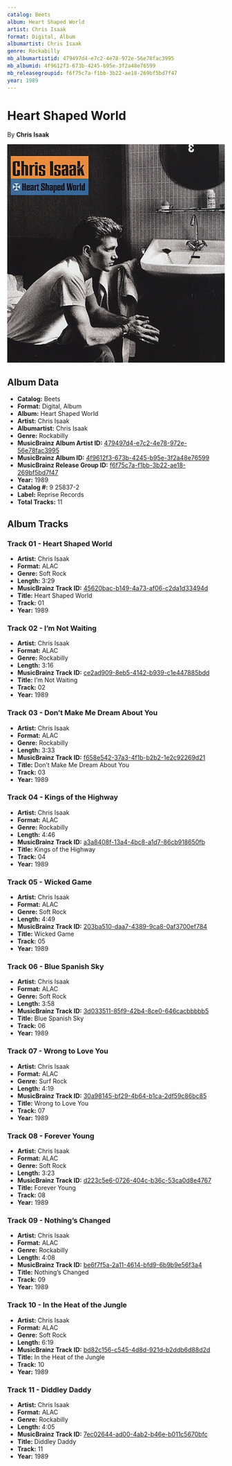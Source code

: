 ```yaml
---
catalog: Beets
album: Heart Shaped World
artist: Chris Isaak
format: Digital, Album
albumartist: Chris Isaak
genre: Rockabilly
mb_albumartistid: 479497d4-e7c2-4e78-972e-56e78fac3995
mb_albumid: 4f9612f3-673b-4245-b95e-3f2a48e76599
mb_releasegroupid: f6f75c7a-f1bb-3b22-ae18-269bf5bd7f47
year: 1989
---
```


# Heart Shaped World

By **Chris Isaak**

![](../../assets/beetscovers/Chris_Isaak-Heart_Shaped_World.jpg)

## Album Data

- **Catalog:** Beets
- **Format:** Digital, Album
- **Album:** Heart Shaped World
- **Artist:** Chris Isaak
- **Albumartist:** Chris Isaak
- **Genre:** Rockabilly
- **MusicBrainz Album Artist ID:** [479497d4-e7c2-4e78-972e-56e78fac3995](https://musicbrainz.org/artist/479497d4-e7c2-4e78-972e-56e78fac3995)
- **MusicBrainz Album ID:** [4f9612f3-673b-4245-b95e-3f2a48e76599](https://musicbrainz.org/release/4f9612f3-673b-4245-b95e-3f2a48e76599)
- **MusicBrainz Release Group ID:** [f6f75c7a-f1bb-3b22-ae18-269bf5bd7f47](https://musicbrainz.org/release-group/f6f75c7a-f1bb-3b22-ae18-269bf5bd7f47)
- **Year:** 1989
- **Catalog #:** 9 25837-2
- **Label:** Reprise Records
- **Total Tracks:** 11

## Album Tracks

### Track 01 - Heart Shaped World

- **Artist:** Chris Isaak
- **Format:** ALAC
- **Genre:** Soft Rock
- **Length:** 3:29
- **MusicBrainz Track ID:** [45620bac-b149-4a73-af06-c2da1d33494d](https://musicbrainz.org/recording/45620bac-b149-4a73-af06-c2da1d33494d)
- **Title:** Heart Shaped World
- **Track:** 01
- **Year:** 1989

### Track 02 - I’m Not Waiting

- **Artist:** Chris Isaak
- **Format:** ALAC
- **Genre:** Rockabilly
- **Length:** 3:16
- **MusicBrainz Track ID:** [ce2ad909-8eb5-4142-b939-c1e447885bdd](https://musicbrainz.org/recording/ce2ad909-8eb5-4142-b939-c1e447885bdd)
- **Title:** I’m Not Waiting
- **Track:** 02
- **Year:** 1989

### Track 03 - Don’t Make Me Dream About You

- **Artist:** Chris Isaak
- **Format:** ALAC
- **Genre:** Rockabilly
- **Length:** 3:33
- **MusicBrainz Track ID:** [f658e542-37a3-4f1b-b2b2-1e2c92269d21](https://musicbrainz.org/recording/f658e542-37a3-4f1b-b2b2-1e2c92269d21)
- **Title:** Don’t Make Me Dream About You
- **Track:** 03
- **Year:** 1989

### Track 04 - Kings of the Highway

- **Artist:** Chris Isaak
- **Format:** ALAC
- **Genre:** Rockabilly
- **Length:** 4:46
- **MusicBrainz Track ID:** [a3a8408f-13a4-4bc8-a1d7-86cb918650fb](https://musicbrainz.org/recording/a3a8408f-13a4-4bc8-a1d7-86cb918650fb)
- **Title:** Kings of the Highway
- **Track:** 04
- **Year:** 1989

### Track 05 - Wicked Game

- **Artist:** Chris Isaak
- **Format:** ALAC
- **Genre:** Soft Rock
- **Length:** 4:49
- **MusicBrainz Track ID:** [203ba510-daa7-4389-9ca8-0af3700ef784](https://musicbrainz.org/recording/203ba510-daa7-4389-9ca8-0af3700ef784)
- **Title:** Wicked Game
- **Track:** 05
- **Year:** 1989

### Track 06 - Blue Spanish Sky

- **Artist:** Chris Isaak
- **Format:** ALAC
- **Genre:** Soft Rock
- **Length:** 3:58
- **MusicBrainz Track ID:** [3d033511-85f9-42b4-8ce0-646cacbbbbb5](https://musicbrainz.org/recording/3d033511-85f9-42b4-8ce0-646cacbbbbb5)
- **Title:** Blue Spanish Sky
- **Track:** 06
- **Year:** 1989

### Track 07 - Wrong to Love You

- **Artist:** Chris Isaak
- **Format:** ALAC
- **Genre:** Surf Rock
- **Length:** 4:19
- **MusicBrainz Track ID:** [30a98145-bf29-4b64-b1ca-2df59c86bc85](https://musicbrainz.org/recording/30a98145-bf29-4b64-b1ca-2df59c86bc85)
- **Title:** Wrong to Love You
- **Track:** 07
- **Year:** 1989

### Track 08 - Forever Young

- **Artist:** Chris Isaak
- **Format:** ALAC
- **Genre:** Soft Rock
- **Length:** 3:23
- **MusicBrainz Track ID:** [d223c5e6-0726-404c-b36c-53ca0d8e4767](https://musicbrainz.org/recording/d223c5e6-0726-404c-b36c-53ca0d8e4767)
- **Title:** Forever Young
- **Track:** 08
- **Year:** 1989

### Track 09 - Nothing’s Changed

- **Artist:** Chris Isaak
- **Format:** ALAC
- **Genre:** Rockabilly
- **Length:** 4:08
- **MusicBrainz Track ID:** [be6f7f5a-2a11-4614-bfd9-6b9b9e56f3a4](https://musicbrainz.org/recording/be6f7f5a-2a11-4614-bfd9-6b9b9e56f3a4)
- **Title:** Nothing’s Changed
- **Track:** 09
- **Year:** 1989

### Track 10 - In the Heat of the Jungle

- **Artist:** Chris Isaak
- **Format:** ALAC
- **Genre:** Soft Rock
- **Length:** 6:19
- **MusicBrainz Track ID:** [bd82c156-c545-4d8d-921d-b2ddb6d88d2d](https://musicbrainz.org/recording/bd82c156-c545-4d8d-921d-b2ddb6d88d2d)
- **Title:** In the Heat of the Jungle
- **Track:** 10
- **Year:** 1989

### Track 11 - Diddley Daddy

- **Artist:** Chris Isaak
- **Format:** ALAC
- **Genre:** Rockabilly
- **Length:** 4:05
- **MusicBrainz Track ID:** [7ec02644-ad00-4ab2-b46e-b011c5670bfc](https://musicbrainz.org/recording/7ec02644-ad00-4ab2-b46e-b011c5670bfc)
- **Title:** Diddley Daddy
- **Track:** 11
- **Year:** 1989

